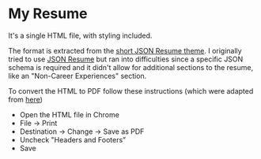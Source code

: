 # My Resume

It's a single HTML file, with styling included.

The format is extracted from the [short JSON Resume theme](https://github.com/isnotahippy/jsonresume-theme-short).  I originally tried to use [JSON Resume](https://jsonresume.org) but ran into difficulties since a specific JSON schema is required and it didn't allow for additional sections to the resume, like an "Non-Career Experiences" section. 

To convert the HTML to PDF follow these instructions (which were adapted from [here](http://www.guidingtech.com/7566/chrome-print-to-pdf-convert-webpage-to-pdf/))

* Open the HTML file in Chrome
* File -> Print
* Destination -> Change -> Save as PDF
* Uncheck "Headers and Footers”
* Save


